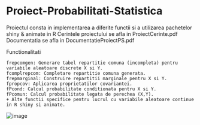 # Proiect-Probabilitati-Statistica
 Proiectul consta in implementarea a diferite functii si a utilizarea pachetelor shiny & animate in R
 Cerintele proiectului se afla in ProiectCerinte.pdf
 Documentatia se afla in DocumentatieProiectPS.pdf

 Functionalitati

    frepcomgen: Generare tabel repartitie comuna (incompleta) pentru variabile aleatoare discrete X si Y.
    fcomplrepcom: Completare repartitie comuna generata.
    frepmarginal: Construire repartitii marginale pentru X si Y.
    fpropcov: Aplicarea proprietatilor covariantei.
    fPcond: Calcul probabilitate conditionata pentru X si Y.
    fPcomun: Calcul probabilitate legata de perechea (X,Y).
    + Alte functii specifice pentru lucrul cu variabile aleatoare continue in R shiny si animate.
 ![image](https://github.com/Epure-Tofanel-Carlo/Proiect-Probabilitati-Statistica/assets/129178776/e0e78afc-95a4-4634-8b97-b993d2f5cd58)
   
